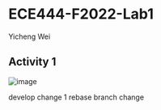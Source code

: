 # ECE444-F2022-Lab1

Yicheng Wei

## Activity 1
![image](https://user-images.githubusercontent.com/77185679/191114890-39905d92-0556-4656-9489-5a97db141e28.png)

develop change 1
rebase branch change